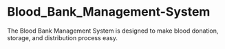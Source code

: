 # Blood_Bank_Management-System
The Blood Bank Management System is designed to make blood donation, storage, and distribution process easy.

